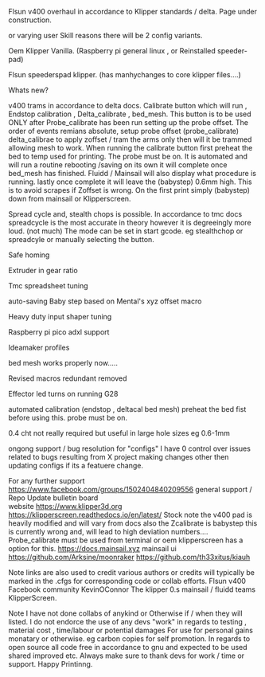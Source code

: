 Flsun v400 overhaul in accordance to Klipper standards / delta. Page under construction.  


or varying user Skill reasons there will be 2 config variants. 

Oem Klipper Vanilla. (Raspberry pi general linux , or Reinstalled speeder-pad) 

Flsun speederspad klipper. (has manhychanges to core klipper files....)   

Whats new? 

v400 trams in accordance to delta docs. 
Calibrate button which will run ,  Endstop calibration , Delta_calibrate , bed_mesh.  This button is to be used ONLY after Probe_calibrate has been run setting up the probe offset. The order of events remians absolute, setup probe offset (probe_calibrate) delta_calibrae to apply zoffset / tram the arms only then will it be trammed allowing mesh to work.  When running the calibrate button first preheat the bed to temp used for printing. The probe must be on. It is automated and will run a routine rebooting /saving on its own it will complete once bed_mesh has finished. Fluidd / Mainsail will also display what procedure is running. lastly once complete it will leave the (babystep) 0.6mm high. This is to avoid scrapes if Zoffset is wrong. On the first print simply (babystep) down from mainsail or Klipperscreen.

Spread cycle and, stealth chops is possible. In accordance to tmc docs spreadcycle is the most accurate in theory however it is degreeingly more loud. (not much)
The mode can be set in start gcode. eg stealthchop or spreadcyle or manually selecting the button. 

Safe homing 

Extruder in gear ratio 

Tmc spreadsheet tuning 

auto-saving Baby step based on Mental's xyz offset macro 

Heavy duty input shaper tuning 

Raspberry pi pico adxl support 

Ideamaker profiles  

bed mesh works properly now..... 

Revised macros redundant removed 

Effector led turns on running G28

automated calibration (endstop , deltacal bed mesh) preheat the bed fist before using this. probe must be on. 

0.4 cht not really required but useful in large hole sizes eg 0.6-1mm 

ongong support / bug resolution for "configs" I have 0 control over issues related to bugs resulting from X project making changes
other then updating configs if its a featuere change.  
 
For any further support https://www.facebook.com/groups/1502404840209556 general support / Repo Update bulletin board  
website https://www.klipper3d.org 
https://klipperscreen.readthedocs.io/en/latest/  Stock note the v400 pad is heavily modified and  will vary from docs also the Zcalibrate  is babystep this is currently wrong and, will lead to high deviation numbers.... Probe_calibrate must be used from terminal or oem klipperscreen has a option for this. 
https://docs.mainsail.xyz mainsail ui 
https://github.com/Arksine/moonraker
https://github.com/th33xitus/kiauh

Note links are also used to credit various authors or credits will typically be marked in the .cfgs for corresponding code or collab efforts. 
Flsun v400 
Facebook community 
KevinOConnor The klipper 0.s 
mainsail / fluidd teams 
KlipperScreen. 

Note I have not done collabs of anykind or Otherwise if / when they will listed. I do not endorce the use of any devs "work" in regards to testing , material cost , time/labour or potential damages For use for personal gains monatary or otherwise. eg carbon copies for self promotion. In regards to open source all code free in accordance to gnu and expected to be used shared improved etc. Always make sure to thank devs for work / time or support. Happy Printinng.  
